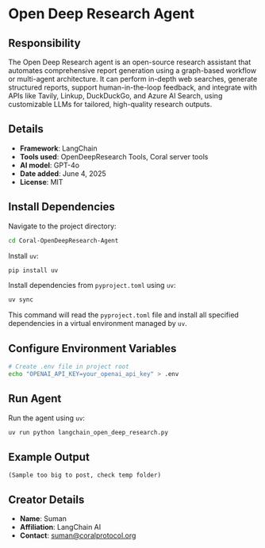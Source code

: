 # Open Deep Research Agent

## Responsibility
The Open Deep Research agent is an open-source research assistant that automates comprehensive report generation using a graph-based workflow or multi-agent architecture. It can perform in-depth web searches, generate structured reports, support human-in-the-loop feedback, and integrate with APIs like Tavily, Linkup, DuckDuckGo, and Azure AI Search, using customizable LLMs for tailored, high-quality research outputs.

## Details
- **Framework**: LangChain
- **Tools used**: OpenDeepResearch Tools, Coral server tools
- **AI model**: GPT-4o
- **Date added**: June 4, 2025
- **License**: MIT 

## Install Dependencies
Navigate to the project directory:
```bash
cd Coral-OpenDeepResearch-Agent
```

Install `uv`:
```bash
pip install uv
```

Install dependencies from `pyproject.toml` using `uv`:
```bash
uv sync
```

This command will read the `pyproject.toml` file and install all specified dependencies in a virtual environment managed by `uv`.

## Configure Environment Variables
```bash
# Create .env file in project root
echo "OPENAI_API_KEY=your_openai_api_key" > .env
```

## Run Agent
Run the agent using `uv`:
```bash
uv run python langchain_open_deep_research.py
```

## Example Output
```
(Sample too big to post, check temp folder)
```

## Creator Details
- **Name**: Suman
- **Affiliation**: LangChain AI
- **Contact**: suman@coralprotocol.org